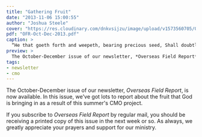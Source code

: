 ```yaml
---
title: "Gathering Fruit"
date: "2013-11-06 15:00:55"
author: "Joshua Steele"
cover: "https://res.cloudinary.com/dnkvsijzu/image/upload/v1573560705/OFReport/2013-11-06-gathering-fruit/IMG_5965-12-6_uojuwd.jpg"
pdf: "OFR-Oct-Dec-2013.pdf"
caption: >
  “He that goeth forth and weepeth, bearing precious seed, Shall doubtless come again with rejoicing, bringing his sheaves with him.” (Psalm 126:6)
preview: >
  The October-December issue of our newsletter, *Overseas Field Report*, is now available. In this issue, we've got lots to report about the fruit that God is bringing in as a result of this summer's CMO project.
tags:
- newsletter
- cmo
---
```


The October-December issue of our newsletter, *Overseas Field Report*, is now available. In this issue, we've got lots to report about the fruit that God is bringing in as a result of this summer's CMO project.

<article-callout content="OFR-Oct-Dec-2013.pdf" :download="true" />

If you subscribe to *Overseas Field Report* by regular mail, you should be receiving a printed copy of this issue in the next week or so. As always, we greatly appreciate your prayers and support for our ministry.
